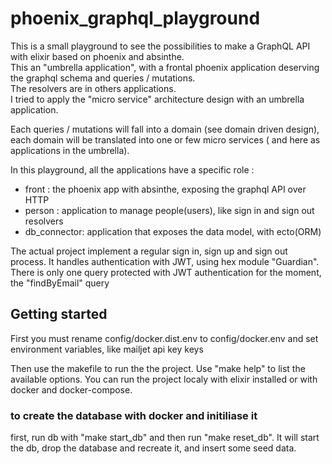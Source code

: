 # phoenix_graphql_playground

This is a small playground to see the possibilities to make a GraphQL API with elixir based on phoenix and absinthe.  
This an "umbrella application", with a frontal phoenix application deserving the graphql schema and queries / mutations.  
The resolvers are in others applications.  
I tried to apply the "micro service" architecture design with an umbrella application.  

Each queries / mutations will fall into a domain (see domain driven design), each domain will be translated into one or few micro services ( and here as applications in the umbrella).

In this playground, all the applications have a specific role :

- front : the phoenix app with absinthe, exposing the graphql API over HTTP
- person : application to manage people(users), like sign in and sign out resolvers
- db_connector: application that exposes the data model, with ecto(ORM)

The actual project implement a regular sign in, sign up and sign out process.
It handles authentication with JWT, using hex module "Guardian".
There is only one query protected with JWT authentication for the moment, the "findByEmail" query

## Getting started

First you must rename config/docker.dist.env to config/docker.env and set environment variables, like mailjet api key keys

Then use the makefile to run the the project.
Use "make help" to list the available options.
You can run the project localy with elixir installed or with docker and docker-compose.



### to create the database with docker and initiliase it
first, run db with "make start_db" and then run "make reset_db".
It will start the db, drop the database and recreate it, and insert some seed data. 